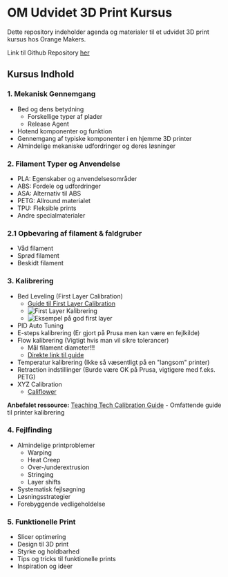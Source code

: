 # OM Udvidet 3D Print Kursus

Dette repository indeholder agenda og materialer til et udvidet 3D print kursus hos Orange Makers.

Link til Github Repository [her](https://github.com/zenturacp/OMUdvidet3DPrint)

## Kursus Indhold

### 1. Mekanisk Gennemgang
- Bed og dens betydning
  - Forskellige typer af plader
  - Release Agent
- Hotend komponenter og funktion
- Gennemgang af typiske komponenter i en hjemme 3D printer
- Almindelige mekaniske udfordringer og deres løsninger

### 2. Filament Typer og Anvendelse
- PLA: Egenskaber og anvendelsesområder
- ABS: Fordele og udfordringer
- ASA: Alternativ til ABS
- PETG: Allround materialet
- TPU: Fleksible prints
- Andre specialmaterialer 

### 2.1 Opbevaring af filament & faldgruber
- Våd filament
- Sprød filament
- Beskidt filament

### 3. Kalibrering
- Bed Leveling (First Layer Calibration)
  - [Guide til First Layer Calibration](https://teachingtechyt.github.io/calibration.html#firstlayer)
  - ![First Layer Kalibrering](https://teachingtechyt.github.io/img/firstlayer.jpg)
  - ![Eksempel på god first layer](https://teachingtechyt.github.io/img/firstlayer2.jpg)
- PID Auto Tuning
- E-steps kalibrering (Er gjort på Prusa men kan være en fejlkilde)
- Flow kalibrering (Vigtigt hvis man vil sikre tolerancer)
  - Mål filament diameter!!!
  - [Direkte link til guide](https://teachingtechyt.github.io/calibration.html#flow)
- Temperatur kalibrering (Ikke så væsentligt på en "langsom" printer)
- Retraction indstillinger (Burde være OK på Prusa, vigtigere med f.eks. PETG)
- XYZ Calibration
  - [Califlower](https://vector3d.shop/products/califlower-calibration-tool-mk2)

**Anbefalet ressource:** [Teaching Tech Calibration Guide](https://teachingtechyt.github.io/calibration.html) - Omfattende guide til printer kalibrering

### 4. Fejlfinding
- Almindelige printproblemer
  - Warping
  - Heat Creep
  - Over-/underextrusion
  - Stringing
  - Layer shifts
- Systematisk fejlsøgning
- Løsningsstrategier
- Forebyggende vedligeholdelse

### 5. Funktionelle Print
- Slicer optimering
- Design til 3D print
- Styrke og holdbarhed
- Tips og tricks til funktionelle prints
- Inspiration og ideer
